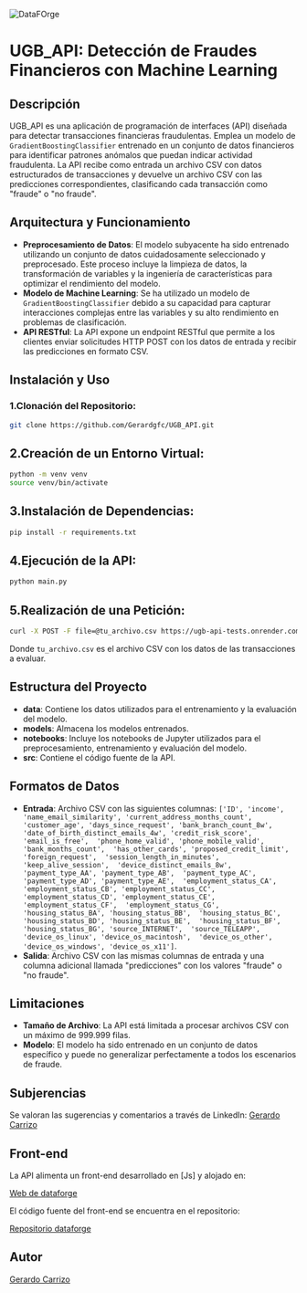 ![DataFOrge](https://drive.google.com/file/d/1vj-A5Lvf7B-MLfIMi4yMjgdy6uSSDVlx/view)

# UGB_API: Detección de Fraudes Financieros con Machine Learning

## Descripción
UGB_API es una aplicación de programación de interfaces (API) diseñada para detectar transacciones financieras fraudulentas. Emplea un modelo de `GradientBoostingClassifier` entrenado en un conjunto de datos financieros para identificar patrones anómalos que puedan indicar actividad fraudulenta. La API recibe como entrada un archivo CSV con datos estructurados de transacciones y devuelve un archivo CSV con las predicciones correspondientes, clasificando cada transacción como "fraude" o "no fraude".

## Arquitectura y Funcionamiento
- **Preprocesamiento de Datos**: El modelo subyacente ha sido entrenado utilizando un conjunto de datos cuidadosamente seleccionado y preprocesado. Este proceso incluye la limpieza de datos, la transformación de variables y la ingeniería de características para optimizar el rendimiento del modelo.
- **Modelo de Machine Learning**: Se ha utilizado un modelo de `GradientBoostingClassifier` debido a su capacidad para capturar interacciones complejas entre las variables y su alto rendimiento en problemas de clasificación.
- **API RESTful**: La API expone un endpoint RESTful que permite a los clientes enviar solicitudes HTTP POST con los datos de entrada y recibir las predicciones en formato CSV.

## Instalación y Uso

### 1.Clonación del Repositorio:
```bash
git clone https://github.com/Gerardgfc/UGB_API.git
```
## 2.Creación de un Entorno Virtual:

```bash
python -m venv venv
source venv/bin/activate
```
## 3.Instalación de Dependencias:

````bash
pip install -r requirements.txt
````
## 4.Ejecución de la API:

````bash
python main.py
````
## 5.Realización de una Petición:

````bash
curl -X POST -F file=@tu_archivo.csv https://ugb-api-tests.onrender.com/
````

Donde <code>tu_archivo.csv</code> es el archivo CSV con los datos de las transacciones a evaluar.

## Estructura del Proyecto

- **data**: Contiene los datos utilizados para el entrenamiento y la evaluación del modelo.
- **models**: Almacena los modelos entrenados.
- **notebooks**: Incluye los notebooks de Jupyter utilizados para el preprocesamiento, entrenamiento y evaluación del modelo.
- **src**: Contiene el código fuente de la API.

## Formatos de Datos

- **Entrada**: Archivo CSV con las siguientes columnas: `['ID', 'income', 'name_email_similarity', 'current_address_months_count', 
    'customer_age', 'days_since_request', 'bank_branch_count_8w', 
    'date_of_birth_distinct_emails_4w', 'credit_risk_score', 'email_is_free', 
    'phone_home_valid', 'phone_mobile_valid', 'bank_months_count', 
    'has_other_cards', 'proposed_credit_limit', 'foreign_request', 
    'session_length_in_minutes', 'keep_alive_session', 
    'device_distinct_emails_8w', 'payment_type_AA', 'payment_type_AB', 
    'payment_type_AC', 'payment_type_AD', 'payment_type_AE', 
    'employment_status_CA', 'employment_status_CB', 'employment_status_CC', 
    'employment_status_CD', 'employment_status_CE', 'employment_status_CF', 
    'employment_status_CG', 'housing_status_BA', 'housing_status_BB', 
    'housing_status_BC', 'housing_status_BD', 'housing_status_BE', 
    'housing_status_BF', 'housing_status_BG', 'source_INTERNET', 
    'source_TELEAPP', 'device_os_linux', 'device_os_macintosh', 
    'device_os_other', 'device_os_windows', 'device_os_x11']`.
- **Salida**: Archivo CSV con las mismas columnas de entrada y una columna adicional llamada "predicciones" con los valores "fraude" o "no fraude".

## Limitaciones

- **Tamaño de Archivo**: La API está limitada a procesar archivos CSV con un máximo de 999.999 filas.
- **Modelo**: El modelo ha sido entrenado en un conjunto de datos específico y puede no generalizar perfectamente a todos los escenarios de fraude.

## Subjerencias

Se valoran las sugerencias y comentarios a través de LinkedIn: [Gerardo Carrizo](https://www.linkedin.com/in/gerardo-carrizo/)

## Front-end

La API alimenta un front-end desarrollado en [Js] y alojado en:

[Web de dataforge](https://gerardgfc.github.io/dataforge/)

El código fuente del front-end se encuentra en el repositorio:

[Repositorio dataforge](https://github.com/Gerardgfc/dataforge)

## Autor

[Gerardo Carrizo](https://www.linkedin.com/in/gerardo-carrizo/)  

